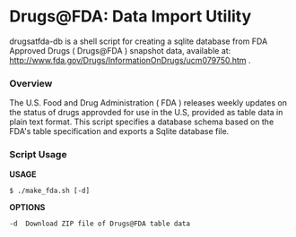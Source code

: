 Drugs@FDA: Data Import Utility
=============

drugsatfda-db is a shell script for creating a sqlite database from FDA Approved Drugs ( Drugs@FDA ) snapshot data, available at: <http://www.fda.gov/Drugs/InformationOnDrugs/ucm079750.htm> .

### Overview

The U.S. Food and Drug Administration ( FDA ) releases weekly updates on the status of drugs approvded for use in the U.S, provided as table data in plain text format. This script specifies a database schema based on the FDA's table specification and exports a Sqlite database file. 

### Script Usage

**USAGE**
  
    $ ./make_fda.sh [-d]

**OPTIONS**
    
    -d  Download ZIP file of Drugs@FDA table data
